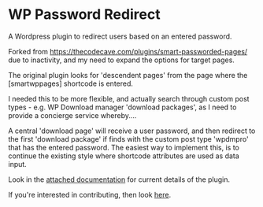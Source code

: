 # WP Password Redirect

A Wordpress plugin to redirect users based on an entered password.

Forked from https://thecodecave.com/plugins/smart-passworded-pages/ due to inactivity, and my need to expand the options for target pages.

The original plugin looks for 'descendent pages' from the page where the [smartwppages] shortcode is entered.  

I needed this to be more flexible, and actually search through custom post types - e.g. WP Download manager 'download packages', as I need to provide a concierge service whereby....

A central 'download page' will receive a user password, and then redirect to the first 'download package' if finds with the custom post type 'wpdmpro' that has the entered password.  The easiest way to implement this, is to continue the existing style where shortcode attributes are used as data input.

Look in the [attached documentation](https://codebureau.github.io/WP-Passworded-Pages-and-Posts/) for current details of the plugin.

If you're interested in contributing, then look [here](CONTRIBUTING).   
